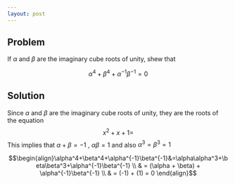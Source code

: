 ```yaml
---
layout: post
---
```


## Problem
If $\alpha$ and $\beta$ are the imaginary cube roots of unity, shew that 

$$\alpha^4+\beta^4+\alpha^{-1}\beta^{-1}=0$$

## Solution

Since $\alpha$ and $\beta$ are the imaginary cube roots of unity, they are the roots of the equation
$$x^2+x+1=$$
This implies that $\alpha+\beta=-1$ , $\alpha\beta=1$ and also $\alpha^3=\beta^3=1$


$$\begin{align}\alpha^4+\beta^4+\alpha^{-1}\beta^{-1}&=\alpha\alpha^3+\beta\beta^3+\alpha^{-1}\beta^{-1} \\
     & = (\alpha + \beta) + \alpha^{-1}\beta^{-1} \\
     & = (-1) + (1) = 0 \end{align}$$
